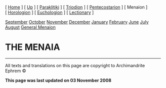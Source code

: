 \[ [Home](index.md) \] \[ [Up](liturgic.md) \] \[ [Paraklitiki](oktoich.md) \] \[ [Triodion](triodion.md) \] \[ [Pentecostarion](pentecos.md) \] \[ Menaion \] \[ [Horologion](horologion.md) \] \[ [Euchologion](eucholog.md) \] \[ [Lectionary](lectionary.md) \]

[September](sep-int.md)
[October](oct-int.md)
[November](nov-int.md)
[December](dec-int.md)
[January](jan-int.md)
[February](february.md)
[June](Menaion-June.md)
[July](july1.md)
[August](aug.md)
[General Menaion](general.md)

THE MENAIA
==========

------------------------------------------------------------------------

All texts and translations on this page are copyright to
Archimandrite Ephrem ©

**This page was last updated on 03 November 2008**
